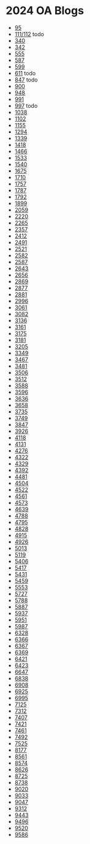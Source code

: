# 2024 OA Blogs <br>
- [95](https://www.chiefdelphi.com/t/frc-95-the-grasshoppers-2024-build-thread/442176?u=jimmyy)
- [111/112]() todo
- [340](https://www.chiefdelphi.com/t/frc-team-340-greater-rochester-robotics-2024-build-thread-open-alliance/443107?u=jimmyy)
- [342](https://www.chiefdelphi.com/t/342-the-burning-magnetos-2024-open-alliance-thread/444550?u=jimmyy)
- [555](https://www.chiefdelphi.com/t/frc-555-montclair-robotics-2024-build-thread/442706?u=jimmyy)
- [587](https://www.chiefdelphi.com/t/frc-team-587-the-hedgehogs-2024-build-season-thread/442427?u=jimmyy)
- [599](https://www.chiefdelphi.com/t/599-the-robodox-build-thread-2024/443429?u=jimmyy)
- [611]() todo
- [847]() todo
- [900](https://www.chiefdelphi.com/t/the-zebracorns-behind-the-stripes-design-code-and-build-blog-2023-2024/440094?u=jimmyy)
- [948](https://www.chiefdelphi.com/t/nrg-948-2023-2024-open-alliance-thread/443508?u=jimmyy)
- [991](https://www.chiefdelphi.com/t/991-broncobotics-2024-build-thread-open-alliance/444979?u=jimmyy)
- [997]() todo
- [1038](https://www.chiefdelphi.com/t/1038-lakota-robotics-2024-build-thread-open-alliance/442398?u=jimmyy)
- [1102]()
- [1155]()
- [1294]()
- [1339]()
- [1418]()
- [1466]()
- [1533]()
- [1540]()
- [1675]()
- [1710]()
- [1757]()
- [1787]()
- [1792]()
- [1899]()
- [2059]()
- [2220]()
- [2265]()
- [2357]()
- [2412]()
- [2491]()
- [2521]()
- [2582]()
- [2587]()
- [2643]()
- [2656]()
- [2869]()
- [2877]()
- [2881]()
- [2996]()
- [3061]()
- [3082]()
- [3136]()
- [3161]()
- [3175]()
- [3181]()
- [3205]()
- [3349]()
- [3467]()
- [3481]()
- [3506]()
- [3512]()
- [3588]()
- [3596]()
- [3636]()
- [3658]()
- [3735]()
- [3749]()
- [3847]()
- [3926]()
- [4118]()
- [4131]()
- [4276]()
- [4322]()
- [4329]()
- [4392]()
- [4481]()
- [4504]()
- [4522]()
- [4561]()
- [4573]()
- [4639]()
- [4788]()
- [4795]()
- [4828]()
- [4915]()
- [4926]()
- [5013]()
- [5119]()
- [5406]()
- [5417]()
- [5431]()
- [5459]()
- [5553]()
- [5727]()
- [5788]()
- [5887]()
- [5937]()
- [5951]()
- [5987]()
- [6328]()
- [6366]()
- [6367]()
- [6369]()
- [6421]()
- [6423]()
- [6647]()
- [6838]()
- [6908]()
- [6925]()
- [6995]()
- [7125]()
- [7312]()
- [7407]()
- [7421]()
- [7461]()
- [7492]()
- [7525]()
- [8177]()
- [8561]()
- [8574]()
- [8626]()
- [8725]()
- [8738]()
- [9020]()
- [9033]()
- [9047]()
- [9312]()
- [9443]()
- [9496]()
- [9520]()
- [9586]()
